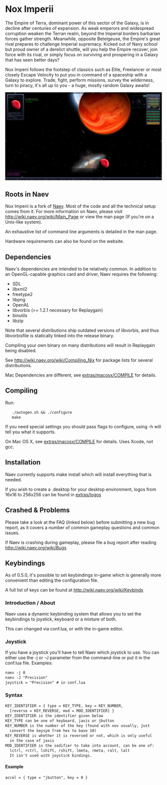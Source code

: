 # Nox Imperii

The Empire of Terra, dominant power of this sector of the Galaxy, is in decline after centuries of expansion. As weak emperors and widespread corruption weaken the Terran realm, beyond the Imperial borders barbarian forces gather strength. Meanwhile, opposite Betelgeuse, the Empire's great rival prepares to challenge Imperial supremacy. Kicked out of Navy school but proud owner of a derelict shuttle, will you help the Empire recover, join force with its rival, or simply focus on surviving and prospering in a Galaxy that has seen better days?

Nox Imperii follows the footstep of classics such as Elite, Freelancer or most closely Escape Velocity to put you in command of a spaceship with a Galaxy to explore. Trade, fight, perform missions, survey the wilderness, turn to piracy, it's all up to you - a huge, mostly random Galaxy awaits!

![Nox Imperii Planets](/extras/webimages/1_1_planets.png "Nox Imperii Planets")


## Roots in Naev

   Nox Imperii is a fork of [Naev](https://github.com/naev/naev). Most of the code and all the technical
   setup comes from it. For more information on Naev, please visit
   http://wiki.naev.org/wiki/Main_Page
   or view the man page (If you're on a Unix-like system).

   An exhaustive list of command line arguments is detailed in the man page.

   Hardware requirements can also be found on the website.

## Dependencies

Naev's dependencies are intended to be relatively common. In addition to
an OpenGL-capable graphics card and driver, Naev requires the following:

* SDL
* libxml2
* freetype2
* libpng
* OpenAL
* libvorbis (>= 1.2.1 necessary for Replaygain)
* binutils
* libzip

Note that several distributions ship outdated versions of libvorbis, and
thus libvorbisfile is statically linked into the release binary.

Compiling your own binary on many distributions will result in Replaygain
being disabled.

See http://wiki.naev.org/wiki/Compiling_Nix for package lists for several
distributions.

Mac Dependencies are different, see [extras/macosx/COMPILE](extras/macosx/COMPILE) for details.

## Compiling

Run:

```
   ./autogen.sh && ./configure
   make
```

If you need special settings you should pass flags to configure, using -h
will tell you what it supports.

On Mac OS X, see [extras/macosx/COMPILE](extras/macosx/COMPILE) for details. Uses Xcode, not gcc.


## Installation

Naev currently supports make install which will install everything that
is needed.

If you wish to create a .desktop for your desktop environment, logos
from 16x16 to 256x256 can be found in [extras/logos](extras/logos)

## Crashed & Problems

Please take a look at the FAQ (linked below) before submitting a new
bug report, as it covers a number of common gameplay questions and
common issues.

If Naev is crashing during gameplay, please file a bug report after
reading http://wiki.naev.org/wiki/Bugs

## Keybindings

As of 0.5.0, it's possible to set keybindings in-game which is generally
more convenient than editing the configuration file.

A full list of keys can be found at http://wiki.naev.org/wiki/Keybinds

### Introduction / About

Naev uses a dynamic keybinding system that allows you to set
the keybindings to joystick, keyboard or a mixture of both.

This can changed via conf.lua, or with the in-game editor.

### Joystick
If you have a joystick you'll have to tell Naev which joystick
to use.  You can either use the -j or -J parameter from the
command-line or put it in the conf.lua file.
Examples:
```
naev -j 0
naev -J "Precision"
joystick = "Precision" # in conf.lua
```

### Syntax
```
KEY_IDENTIFIER = { type = KEY_TYPE, key = KEY_NUMBER,
  [reverse = KEY_REVERSE, mod = MOD_IDENTIFIER] }
KEY_IDENTIFIER is the identifier given below
KEY_TYPE can be one of keyboard, jaxis or jbutton
KEY_NUMBER is the number of the key (found with xev usually, just
  convert the keysym from hex to base 10)
KEY_REVERSE is whether it is reversed or not, which is only useful
  in the case of jaxis
MOD_IDENTIFIER is the sodifier to take into account, can be one of:
  lctrl, rctrl, lshift, rshift, lmeta, rmeta, ralt, lalt
  It isn't used with joystick bindings.
```
#### Example
```
accel = { type = "jbutton", key = 0 }
```
